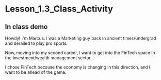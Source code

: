 # Lesson_1.3_Class_Activity
In class demo
---
Howdy! I'm Marcus. I was a Marketing guy back in ancient times/undergrad and derailed to play pro sports.

Now, moving into my second career, I want to get into the FinTech space in the investment/wealth management sector.

I chose FinTech because the economy is changing in this direction, and I want to be ahead of the game.